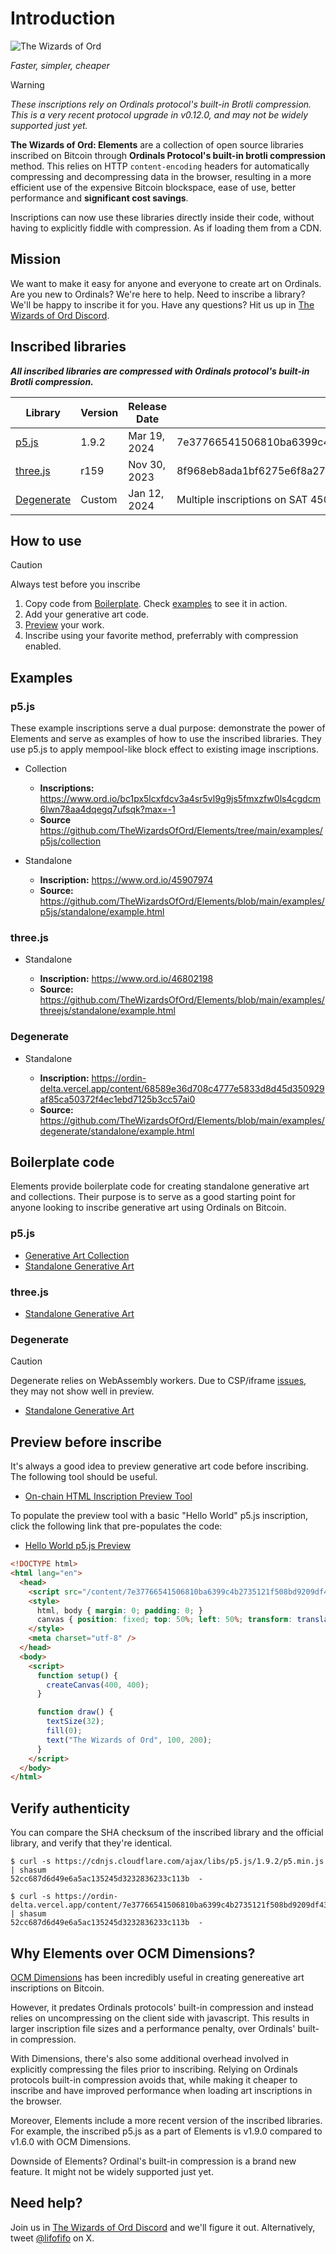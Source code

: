 # Introduction

![The Wizards of Ord](https://ordinals.com/content/45f24b70a8052a677b6b406436ca081d6efbdf6afba25d2d0e4eaa5680ba7e17i0)

_Faster, simpler, cheaper_

> [!WARNING]
> *These inscriptions rely on Ordinals protocol's built-in Brotli compression. This is a very recent protocol upgrade in v0.12.0, and may not be widely supported just yet.*

**The Wizards of Ord: Elements** are a collection of open source libraries inscribed on Bitcoin through **Ordinals Protocol's built-in brotli compression** method. This relies on HTTP `content-encoding` headers for automatically compressing and decompressing data in the browser, resulting in a more efficient use of the expensive Bitcoin blockspace, ease of use, better performance and **significant cost savings**.

Inscriptions can now use these libraries directly inside their code, without having to explicitly fiddle with compression. As if loading them from a CDN.

## Mission

We want to make it easy for anyone and everyone to create art on Ordinals. Are you new to Ordinals? We're here to help. Need to inscribe a library? We'll be happy to inscribe it for you. Have any questions? Hit us up in [The Wizards of Ord Discord](https://discord.com/invite/TheWizardsOfOrd).

## Inscribed libraries

_**All inscribed libraries are compressed with Ordinals protocol's built-in Brotli compression.**_

| Library | Version | Release Date | Inscription ID | Source | 
| --- | --- | --- | --- | --- |
| [p5.js](https://ordinals.com/inscription/7e37766541506810ba6399c4b2735121f508bd9209df43dd200bf2316b014594i0) | 1.9.2 | Mar 19, 2024 | 7e37766541506810ba6399c4b2735121f508bd9209df43dd200bf2316b014594i0 | [GitHub](https://github.com/processing/p5.js/releases/download/v1.9.2/p5.min.js)
| [three.js](https://ordinals.com/inscription/8f968eb8ada1bf6275e6f8a27361a6b462a951b0102951e0fe7d30dec1d07dd4i0) | r159 | Nov 30, 2023 | 8f968eb8ada1bf6275e6f8a27361a6b462a951b0102951e0fe7d30dec1d07dd4i0 | [unpkg](https://unpkg.com/three@0.159.0/build/three.module.min.js)
| [Degenerate](https://ordinals.com/sat/45018381985) | Custom | Jan 12, 2024 | Multiple inscriptions on SAT 45018381985 | [degenerate](https://github.com/TheWizardsOfOrd/degenerate/tree/inscribe)

## How to use

> [!CAUTION]
> Always test before you inscribe

1. Copy code from [Boilerplate](#boilerplate-code). Check [examples](#examples) to see it in action.
2. Add your generative art code.
3. [Preview](#preview-before-inscribe) your work.
4. Inscribe using your favorite method, preferrably with compression enabled.

## Examples

### p5.js

These example inscriptions serve a dual purpose: demonstrate the power of Elements and serve as examples of how to use the inscribed libraries. They use p5.js to apply mempool-like block effect to existing image inscriptions.

- Collection
  - **Inscriptions:** https://www.ord.io/bc1px5lcxfdcv3a4sr5vl9g9js5fmxzfw0ls4cgdcm6lwn78aa4dqegq7ufsqk?max=-1
  - **Source** https://github.com/TheWizardsOfOrd/Elements/tree/main/examples/p5js/collection

- Standalone
  - **Inscription:** https://www.ord.io/45907974
  - **Source:** https://github.com/TheWizardsOfOrd/Elements/blob/main/examples/p5js/standalone/example.html

### three.js

- Standalone

  - **Inscription:** https://www.ord.io/46802198
  - **Source:** https://github.com/TheWizardsOfOrd/Elements/blob/main/examples/threejs/standalone/example.html

### Degenerate

- Standalone

  - **Inscription:** https://ordin-delta.vercel.app/content/68589e36d708c4777e5833d8d45d350929af85ca50372f4ec1ebd7125b3cc57ai0
  - **Source:** https://github.com/TheWizardsOfOrd/Elements/blob/main/examples/degenerate/standalone/example.html

## Boilerplate code

Elements provide boilerplate code for creating standalone generative art and collections. Their purpose is to serve as a good starting point for anyone looking to inscribe generative art using Ordinals on Bitcoin.

### p5.js

- [Generative Art Collection](https://github.com/TheWizardsOfOrd/Elements/tree/main/boilerplate/p5js/collection)
- [Standalone Generative Art](https://github.com/TheWizardsOfOrd/Elements/blob/main/boilerplate/p5js/standalone/inscription.html)

### three.js

- [Standalone Generative Art](https://github.com/TheWizardsOfOrd/Elements/blob/main/boilerplate/threejs/standalone/inscription.html)

### Degenerate

> [!CAUTION]
> Degenerate relies on WebAssembly workers. Due to CSP/iframe [issues](https://github.com/ordinals/ord/issues/3014), they may not show well in preview.

- [Standalone Generative Art](https://github.com/TheWizardsOfOrd/Elements/blob/main/boilerplate/degenerate/standalone/inscription.html)

## Preview before inscribe

It's always a good idea to preview generative art code before inscribing. The following tool should be useful.

- [On-chain HTML Inscription Preview Tool](https://ordin-delta.vercel.app/content/c24b53e7733d72a8662676bd2067fa7e715fa5c2ea614b7727da9787def47aeai0)

To populate the preview tool with a basic "Hello World" p5.js inscription, click the following link that pre-populates the code:

- [Hello World p5.js Preview](https://ordin-delta.vercel.app/content/c24b53e7733d72a8662676bd2067fa7e715fa5c2ea614b7727da9787def47aeai0?code=PCFET0NUWVBFIGh0bWw%2BCjxodG1sIGxhbmc9ImVuIj4KICA8aGVhZD4KICAgIDxzY3JpcHQgc3JjPSIvY29udGVudC9iNmE1MGY1YmE5MzJiMGVhN2Y2NTJkOWQyOGU1OWVjZWQ0N2JjNmY4Mzc2YzI1ZTAyZDhiMzQ1N2JiNjBhYzhmaTAiPjwvc2NyaXB0PgogICAgPHN0eWxlPgogICAgICBodG1sLCBib2R5IHsgbWFyZ2luOiAwOyBwYWRkaW5nOiAwOyB9CiAgICAgIGNhbnZhcyB7IHBvc2l0aW9uOiBmaXhlZDsgdG9wOiA1MCU7IGxlZnQ6IDUwJTsgdHJhbnNmb3JtOiB0cmFuc2xhdGUoLTUwJSwgLTUwJSk7IH0KICAgIDwvc3R5bGU%2BCiAgICA8bWV0YSBjaGFyc2V0PSJ1dGYtOCIgLz4KICA8L2hlYWQ%2BCiAgPGJvZHk%2BCiAgICA8c2NyaXB0PgogICAgICBmdW5jdGlvbiBzZXR1cCgpIHsKICAgICAgICBjcmVhdGVDYW52YXMoNDAwLCA0MDApOwogICAgICB9CgogICAgICBmdW5jdGlvbiBkcmF3KCkgewogICAgICAgIHRleHRTaXplKDMyKTsKICAgICAgICBmaWxsKDApOwogICAgICAgIHRleHQoIlRoZSBXaXphcmRzIG9mIE9yZCIsIDEwMCwgMjAwKTsKICAgICAgfQogICAgPC9zY3JpcHQ%2BCiAgPC9ib2R5Pgo8L2h0bWw%2B)

```html
<!DOCTYPE html>
<html lang="en">
  <head>
    <script src="/content/7e37766541506810ba6399c4b2735121f508bd9209df43dd200bf2316b014594i0"></script>
    <style>
      html, body { margin: 0; padding: 0; }
      canvas { position: fixed; top: 50%; left: 50%; transform: translate(-50%, -50%); }
    </style>
    <meta charset="utf-8" />
  </head>
  <body>
    <script>
      function setup() {
        createCanvas(400, 400);
      }

      function draw() {
        textSize(32);
        fill(0);
        text("The Wizards of Ord", 100, 200);
      }
    </script>
  </body>
</html>
```

## Verify authenticity

You can compare the SHA checksum of the inscribed library and the official library, and verify that they're identical.

```
$ curl -s https://cdnjs.cloudflare.com/ajax/libs/p5.js/1.9.2/p5.min.js | shasum
52cc687d6d49e6a5ac135245d3232836233c113b  -

$ curl -s https://ordin-delta.vercel.app/content/7e37766541506810ba6399c4b2735121f508bd9209df43dd200bf2316b014594i0 | shasum
52cc687d6d49e6a5ac135245d3232836233c113b  -
```
## Why Elements over OCM Dimensions?

[OCM Dimensions](https://github.com/metagood/OCM-Dimensions) has been incredibly useful in creating genereative art inscriptions on Bitcoin.

However, it predates Ordinals protocols' built-in compression and instead relies on uncompressing on the client side with javascript. This results in larger inscription file sizes and a performance penalty, over Ordinals' built-in compression.

With Dimensions, there's also some additional overhead involved in explicitly compressing the files prior to inscribing. Relying on Ordinals protocols built-in compression avoids that, while making it cheaper to inscribe and have improved performance when loading art inscriptions in the browser.

Moreover, Elements include a more recent version of the inscribed libraries. For example, the inscribed p5.js as a part of Elements is v1.9.0 compared to v1.6.0 with OCM Dimensions.

Downside of Elements? Ordinal's built-in compression is a brand new feature. It might not be widely supported just yet.

## Need help?

Join us in [The Wizards of Ord Discord](https://discord.com/invite/TheWizardsOfOrd) and we'll figure it out. Alternatively, tweet [@lifofifo](https://twitter.com/lifofifo) on X.
